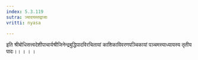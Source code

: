 ```yaml
---
index: 5.3.119
sutra: ञ्यादयस्तद्राजाः
vritti: nyasa

---
```

इति श्रीबोधिसत्त्वदेशीपाचार्यश्रीजिनेन्द्रबुद्धिपादविरचितायां
काशिकाविवरणपञ्चिकायां पञ्चमस्याध्यायस्य
तृतीय पादः।।
। । ।